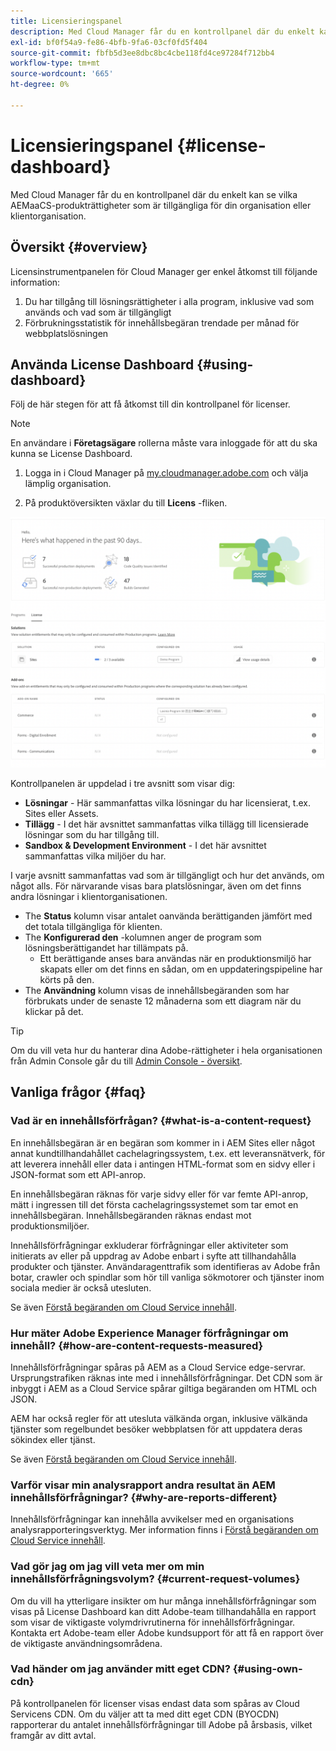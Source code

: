 ```yaml
---
title: Licensieringspanel
description: Med Cloud Manager får du en kontrollpanel där du enkelt kan se vilka AEMaaCS-produkträttigheter som är tillgängliga för din organisation eller klientorganisation.
exl-id: bf0f54a9-fe86-4bfb-9fa6-03cf0fd5f404
source-git-commit: fbfb5d3ee8dbc8bc4cbe118fd4ce97284f712bb4
workflow-type: tm+mt
source-wordcount: '665'
ht-degree: 0%

---
```


# Licensieringspanel {#license-dashboard}

Med Cloud Manager får du en kontrollpanel där du enkelt kan se vilka AEMaaCS-produkträttigheter som är tillgängliga för din organisation eller klientorganisation.

## Översikt {#overview}

Licensinstrumentpanelen för Cloud Manager ger enkel åtkomst till följande information:

1. Du har tillgång till lösningsrättigheter i alla program, inklusive vad som används och vad som är tillgängligt
1. Förbrukningsstatistik för innehållsbegäran trendade per månad för webbplatslösningen

## Använda License Dashboard {#using-dashboard}

Följ de här stegen för att få åtkomst till din kontrollpanel för licenser.

>[!NOTE]
>
>En användare i **Företagsägare** rollerna måste vara inloggade för att du ska kunna se License Dashboard.

1. Logga in i Cloud Manager på [my.cloudmanager.adobe.com](https://my.cloudmanager.adobe.com/) och välja lämplig organisation.

1. På produktöversikten växlar du till **Licens** -fliken.

![Licensieringspanel](assets/license-dashboard.png)

Kontrollpanelen är uppdelad i tre avsnitt som visar dig:

* **Lösningar** - Här sammanfattas vilka lösningar du har licensierat, t.ex. Sites eller Assets.
* **Tillägg** - I det här avsnittet sammanfattas vilka tillägg till licensierade lösningar som du har tillgång till.
* **Sandbox &amp; Development Environment** - I det här avsnittet sammanfattas vilka miljöer du har.

I varje avsnitt sammanfattas vad som är tillgängligt och hur det används, om något alls. För närvarande visas bara platslösningar, även om det finns andra lösningar i klientorganisationen.

* The **Status** kolumn visar antalet oanvända berättiganden jämfört med det totala tillgängliga för klienten.
* The **Konfigurerad den** -kolumnen anger de program som lösningsberättigandet har tillämpats på.
   * Ett berättigande anses bara användas när en produktionsmiljö har skapats eller om det finns en sådan, om en uppdateringspipeline har körts på den.
* The **Användning** kolumn visas de innehållsbegäranden som har förbrukats under de senaste 12 månaderna som ett diagram när du klickar på det.

>[!TIP]
>
>Om du vill veta hur du hanterar dina Adobe-rättigheter i hela organisationen från Admin Console går du till [Admin Console - översikt](https://helpx.adobe.com/enterprise/using/admin-console.html).

## Vanliga frågor {#faq}

### Vad är en innehållsförfrågan? {#what-is-a-content-request}

En innehållsbegäran är en begäran som kommer in i AEM Sites eller något annat kundtillhandahållet cachelagringssystem, t.ex. ett leveransnätverk, för att leverera innehåll eller data i antingen HTML-format som en sidvy eller i JSON-format som ett API-anrop.

En innehållsbegäran räknas för varje sidvy eller för var femte API-anrop, mätt i ingressen till det första cachelagringssystemet som tar emot en innehållsbegäran. Innehållsbegäranden räknas endast mot produktionsmiljöer.

Innehållsförfrågningar exkluderar förfrågningar eller aktiviteter som initierats av eller på uppdrag av Adobe enbart i syfte att tillhandahålla produkter och tjänster. Användaragenttrafik som identifieras av Adobe från botar, crawler och spindlar som hör till vanliga sökmotorer och tjänster inom sociala medier är också utesluten.

Se även [Förstå begäranden om Cloud Service innehåll](/help/implementing/cloud-manager/content-requests.md).

### Hur mäter Adobe Experience Manager förfrågningar om innehåll? {#how-are-content-requests-measured}

Innehållsförfrågningar spåras på AEM as a Cloud Service edge-servrar. Ursprungstrafiken räknas inte med i innehållsförfrågningar. Det CDN som är inbyggt i AEM as a Cloud Service spårar giltiga begäranden om HTML och JSON.

AEM har också regler för att utesluta välkända organ, inklusive välkända tjänster som regelbundet besöker webbplatsen för att uppdatera deras sökindex eller tjänst.

Se även [Förstå begäranden om Cloud Service innehåll](/help/implementing/cloud-manager/content-requests.md).

### Varför visar min analysrapport andra resultat än AEM innehållsförfrågningar? {#why-are-reports-different}

Innehållsförfrågningar kan innehålla avvikelser med en organisations analysrapporteringsverktyg. Mer information finns i [Förstå begäranden om Cloud Service innehåll](/help/implementing/cloud-manager/content-requests.md).

### Vad gör jag om jag vill veta mer om min innehållsförfrågningsvolym? {#current-request-volumes}

Om du vill ha ytterligare insikter om hur många innehållsförfrågningar som visas på License Dashboard kan ditt Adobe-team tillhandahålla en rapport som visar de viktigaste volymdrivrutinerna för innehållsförfrågningar. Kontakta ert Adobe-team eller Adobe kundsupport för att få en rapport över de viktigaste användningsområdena.

### Vad händer om jag använder mitt eget CDN? {#using-own-cdn}

På kontrollpanelen för licenser visas endast data som spåras av Cloud Servicens CDN. Om du väljer att ta med ditt eget CDN (BYOCDN) rapporterar du antalet innehållsförfrågningar till Adobe på årsbasis, vilket framgår av ditt avtal.
